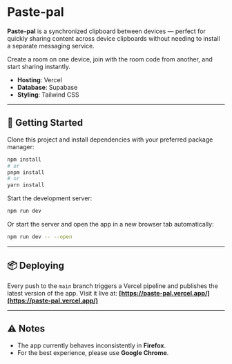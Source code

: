 # Paste-pal

**Paste-pal** is a synchronized clipboard between devices — perfect for quickly sharing content across device clipboards without needing to install a separate messaging service.

Create a room on one device, join with the room code from another, and start sharing instantly.

* **Hosting**: Vercel
* **Database**: Supabase
* **Styling**: Tailwind CSS

---

## 🚀 Getting Started

Clone this project and install dependencies with your preferred package manager:

```sh
npm install
# or
pnpm install
# or
yarn install
```

Start the development server:

```sh
npm run dev
```

Or start the server and open the app in a new browser tab automatically:

```sh
npm run dev -- --open
```

---

## 📦 Deploying

Every push to the `main` branch triggers a Vercel pipeline and publishes the latest version of the app.
Visit it live at: **[https://paste-pal.vercel.app/](https://paste-pal.vercel.app/)**

---

## ⚠️ Notes

* The app currently behaves inconsistently in **Firefox**.
* For the best experience, please use **Google Chrome**.

